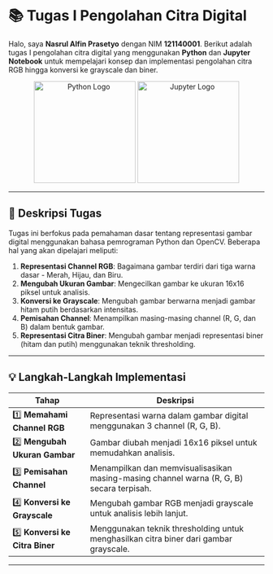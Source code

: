 # 📚 **Tugas I Pengolahan Citra Digital**

Halo, saya **Nasrul Alfin Prasetyo** dengan NIM **121140001**. Berikut adalah tugas I pengolahan citra digital yang menggunakan **Python** dan **Jupyter Notebook** untuk mempelajari konsep dan implementasi pengolahan citra RGB hingga konversi ke grayscale dan biner.
<p align="center">
  <img src="https://upload.wikimedia.org/wikipedia/commons/c/c3/Python-logo-notext.svg" alt="Python Logo" width="200"/>
  <img src="https://app.dropinblog.com/uploaded/blogs/34249715/files/featured/jupyter_notebook.png" alt="Jupyter Logo" width="200"/>

</p>

---


## 📌 **Deskripsi Tugas**
Tugas ini berfokus pada pemahaman dasar tentang representasi gambar digital menggunakan bahasa pemrograman Python dan OpenCV. Beberapa hal yang akan dipelajari meliputi:

1. **Representasi Channel RGB**: Bagaimana gambar terdiri dari tiga warna dasar - Merah, Hijau, dan Biru.
2. **Mengubah Ukuran Gambar**: Mengecilkan gambar ke ukuran 16x16 piksel untuk analisis.
3. **Konversi ke Grayscale**: Mengubah gambar berwarna menjadi gambar hitam putih berdasarkan intensitas.
4. **Pemisahan Channel**: Menampilkan masing-masing channel (R, G, dan B) dalam bentuk gambar.
5. **Representasi Citra Biner**: Mengubah gambar menjadi representasi biner (hitam dan putih) menggunakan teknik thresholding.

---

## 💡 **Langkah-Langkah Implementasi**
| Tahap | Deskripsi |
|-------|-----------|
| 1️⃣ **Memahami Channel RGB** | Representasi warna dalam gambar digital menggunakan 3 channel (R, G, B). |
| 2️⃣ **Mengubah Ukuran Gambar** | Gambar diubah menjadi 16x16 piksel untuk memudahkan analisis. |
| 3️⃣ **Pemisahan Channel** | Menampilkan dan memvisualisasikan masing-masing channel warna (R, G, B) secara terpisah. |
| 4️⃣ **Konversi ke Grayscale** | Mengubah gambar RGB menjadi grayscale untuk analisis lebih lanjut. |
| 5️⃣ **Konversi ke Citra Biner** | Menggunakan teknik thresholding untuk menghasilkan citra biner dari gambar grayscale. |

---


